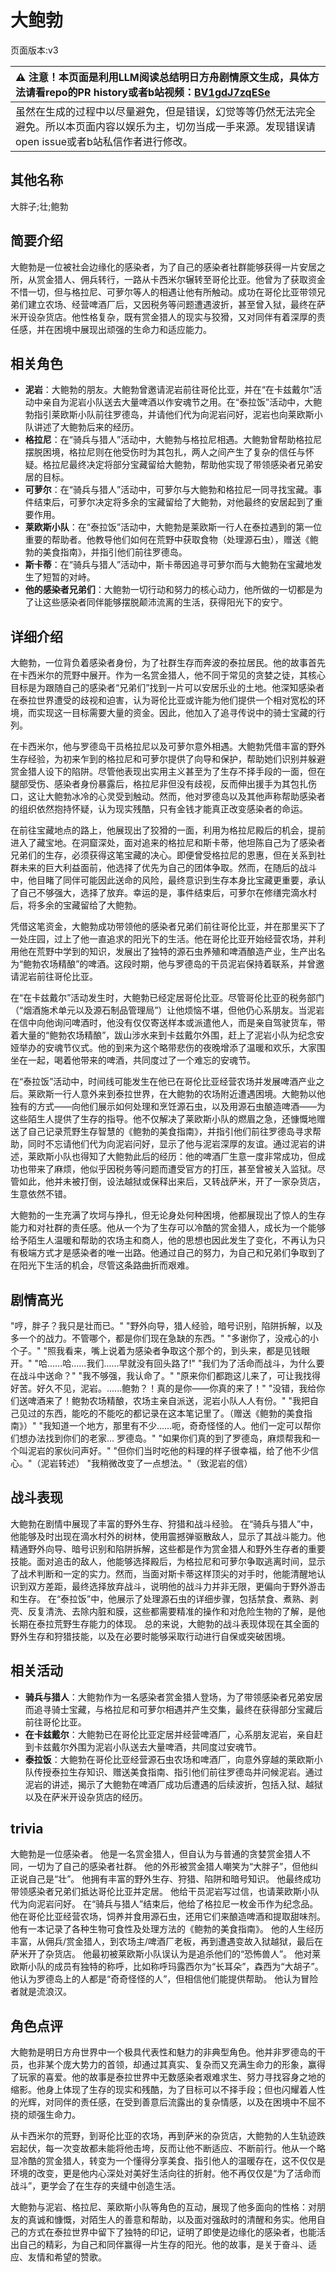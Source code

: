 # 大鲍勃
页面版本:v3
 

| :warning: 注意！本页面是利用LLM阅读总结明日方舟剧情原文生成，具体方法请看repo的PR history或者b站视频：[BV1gdJ7zqESe](https://www.bilibili.com/video/BV1gdJ7zqESe/)         |
|:----------------------------|
| 虽然在生成的过程中以尽量避免，但是错误，幻觉等等仍然无法完全避免。所以本页面内容以娱乐为主，切勿当成一手来源。发现错误请open issue或者b站私信作者进行修改。|



## 其他名称
大胖子;壮;鲍勃
## 简要介绍
大鲍勃是一位被社会边缘化的感染者，为了自己的感染者社群能够获得一片安居之所，从赏金猎人、佣兵转行，一路从卡西米尔辗转至哥伦比亚。他曾为了获取资金不惜一切，但与格拉尼、可萝尔等人的相遇让他有所触动。成功在哥伦比亚带领兄弟们建立农场、经营啤酒厂后，又因税务等问题遭遇波折，甚至曾入狱，最终在萨米开设杂货店。他性格复杂，既有赏金猎人的现实与狡猾，又对同伴有着深厚的责任感，并在困境中展现出顽强的生命力和适应能力。
## 相关角色
-   **泥岩**：大鲍勃的朋友。大鲍勃曾邀请泥岩前往哥伦比亚，并在“在卡兹戴尔”活动中亲自为泥岩小队送去大量啤酒以作安魂节之用。在“泰拉饭”活动中，大鲍勃指引莱欧斯小队前往罗德岛，并请他们代为向泥岩问好，泥岩也向莱欧斯小队讲述了大鲍勃后来的经历。
-   **格拉尼**：在“骑兵与猎人”活动中，大鲍勃与格拉尼相遇。大鲍勃曾帮助格拉尼摆脱困境，格拉尼则在他受伤时为其包扎，两人之间产生了复杂的信任与怀疑。格拉尼最终决定将部分宝藏留给大鲍勃，帮助他实现了带领感染者兄弟安居的目标。
-   **可萝尔**：在“骑兵与猎人”活动中，可萝尔与大鲍勃和格拉尼一同寻找宝藏。事件结束后，可萝尔决定将多余的宝藏留给了大鲍勃，对他最终的安居起到了重要作用。
-   **莱欧斯小队**：在“泰拉饭”活动中，大鲍勃是莱欧斯一行人在泰拉遇到的第一位重要的帮助者。他教导他们如何在荒野中获取食物（处理源石虫），赠送《鲍勃的美食指南》，并指引他们前往罗德岛。
-   **斯卡蒂**：在“骑兵与猎人”活动中，斯卡蒂因追寻可萝尔而与大鲍勃在宝藏地发生了短暂的对峙。
-   **他的感染者兄弟们**：大鲍勃一切行动和努力的核心动力，他所做的一切都是为了让这些感染者同伴能够摆脱颠沛流离的生活，获得阳光下的安宁。
## 详细介绍
大鲍勃，一位背负着感染者身份，为了社群生存而奔波的泰拉居民。他的故事首先在卡西米尔的荒野中展开。作为一名赏金猎人，他不同于常见的贪婪之徒，其核心目标是为跟随自己的感染者“兄弟们”找到一片可以安居乐业的土地。他深知感染者在泰拉世界遭受的歧视和迫害，认为哥伦比亚或许能为他们提供一个相对宽松的环境，而实现这一目标需要大量的资金。因此，他加入了追寻传说中的骑士宝藏的行列。

在卡西米尔，他与罗德岛干员格拉尼以及可萝尔意外相遇。大鲍勃凭借丰富的野外生存经验，为初来乍到的格拉尼和可萝尔提供了向导和保护，帮助她们识别并躲避赏金猎人设下的陷阱。尽管他表现出实用主义甚至为了生存不择手段的一面，但在腿部受伤、感染者身份暴露后，格拉尼非但没有歧视，反而伸出援手为其包扎伤口，这让大鲍勃冰冷的心灵受到触动。然而，他对罗德岛以及其他声称帮助感染者的组织依然抱持怀疑，认为现实残酷，只有金钱才能真正改变感染者的命运。

在前往宝藏地点的路上，他展现出了狡猾的一面，利用为格拉尼殿后的机会，提前进入了藏宝地。在洞窟深处，面对追来的格拉尼和斯卡蒂，他坦陈自己为了感染者兄弟们的生存，必须获得这笔宝藏的决心。即便曾受格拉尼的恩惠，但在关系到社群未来的巨大利益面前，他选择了优先为自己的团体争取。然而，在随后的战斗中，他目睹了同伴可能因此送命的风险，最终意识到生存本身比宝藏更重要，承认了自己不够强大，选择了放弃。幸运的是，事件结束后，可萝尔在修缮完滴水村后，将多余的宝藏留给了大鲍勃。

凭借这笔资金，大鲍勃成功带领他的感染者兄弟们前往哥伦比亚，并在那里买下了一处庄园，过上了他一直追求的阳光下的生活。他在哥伦比亚开始经营农场，并利用他在荒野中学到的知识，发展出了独特的源石虫养殖和啤酒酿造产业，生产出名为“鲍勃农场精酿”的啤酒。这段时期，他与罗德岛的干员泥岩保持着联系，并曾邀请泥岩前往哥伦比亚。

在“在卡兹戴尔”活动发生时，大鲍勃已经定居哥伦比亚。尽管哥伦比亚的税务部门（“烟酒施术单元以及源石制品管理局”）让他烦恼不堪，但他仍心系朋友。当泥岩在信中向他询问啤酒时，他没有仅仅寄送样本或派遣他人，而是亲自驾驶货车，带着大量的“鲍勃农场精酿”，跋山涉水来到卡兹戴尔外围，赶上了泥岩小队为纪念安娅举办的安魂节仪式。他的到来为这个略带悲伤的夜晚增添了温暖和欢乐，大家围坐在一起，喝着他带来的啤酒，共同度过了一个难忘的安魂节。

在“泰拉饭”活动中，时间线可能发生在他已在哥伦比亚经营农场并发展啤酒产业之后。莱欧斯一行人意外来到泰拉世界，在大鲍勃的农场附近遭遇困境。大鲍勃以他独有的方式——向他们展示如何处理和烹饪源石虫，以及用源石虫酿造啤酒——为这些陌生人提供了生存的指导。他不仅解决了莱欧斯小队的燃眉之急，还慷慨地赠送了自己记录荒野生存智慧的《鲍勃的美食指南》，并指引他们前往罗德岛寻求帮助，同时不忘请他们代为向泥岩问好，显示了他与泥岩深厚的友谊。通过泥岩的讲述，莱欧斯小队也得知了大鲍勃此后的经历：他的啤酒厂生意一度非常成功，但成功也带来了麻烦，他似乎因税务等问题而遭受官方的打压，甚至曾被关入监狱。尽管如此，他并未被打倒，设法越狱或保释出来后，又转战萨米，开了一家杂货店，生意依然不错。

大鲍勃的一生充满了坎坷与挣扎，但无论身处何种困境，他都展现出了惊人的生存能力和对社群的责任感。他从一个为了生存可以冷酷的赏金猎人，成长为一个能够给予陌生人温暖和帮助的农场主和商人，他的思想也因此发生了变化，不再认为只有极端方式才是感染者的唯一出路。他通过自己的努力，为自己和兄弟们争取到了在阳光下生活的机会，尽管这条路曲折而艰难。
## 剧情高光
"哼，胖子？我只是壮而已。"
"野外向导，猎人经验，暗号识别，陷阱拆解，以及多一个的战力。不管哪个，都是你们现在急缺的东西。"
"多谢你了，没戒心的小个子。"
"照我看来，嘴上说着为感染者争取这个那个的，到头来，都是见钱眼开。"
"哈......哈......我们......早就没有回头路了!"
"我们为了活命而战斗，为什么要在战斗中送命？"
"我不够强，我认命了。"
"原来你们都跑这儿来了，可让我找得好苦。好久不见，泥岩。......鲍勃？！真的是你——你真的来了！"
"没错，我给你们送啤酒来了！鲍勃农场精酿，农场主亲自派送，泥岩小队人人有份。"
"我把自己见过的东西，能吃的不能吃的都记录在这本笔记里了。（赠送《鲍勃的美食指南》）"
"我知道一个地方，那里有不少......呃，奇奇怪怪的人。他们一定可以帮你们想办法找到你们的老家... 罗德岛。"
"如果你们真的到了罗德岛，麻烦帮我和一个叫泥岩的家伙问声好。"
"但你们当时吃他的料理的样子很幸福，给了他不少信心。"（泥岩转述）
"我稍微改变了一点想法。"（致泥岩的信）
## 战斗表现
大鲍勃在剧情中展现了丰富的野外生存、狩猎和战斗经验。
在“骑兵与猎人”中，他能够及时出现在滴水村外的树林，使用震撼弹驱散敌人，显示了其战斗能力。他精通野外向导、暗号识别和陷阱拆解，这些都是作为赏金猎人和野外生存者的重要技能。面对追击的敌人，他能够选择殿后，为格拉尼和可萝尔争取逃离时间，显示了战术判断和一定的实力。然而，当面对斯卡蒂这样顶尖的对手时，他能清醒地认识到双方差距，最终选择放弃战斗，说明他的战斗力并非无限，更偏向于野外游击和生存。
在“泰拉饭”中，他展示了处理源石虫的详细步骤，包括禁食、煮熟、剥壳、反复清洗、去除内脏和膜，这些都需要精准的操作和对危险生物的了解，是他长期在泰拉荒野生存能力的体现。
总的来说，大鲍勃的战斗表现体现在其全面的野外生存和狩猎技能，以及在必要时能够采取行动进行自保或突破困境。
## 相关活动
-   **骑兵与猎人**：大鲍勃作为一名感染者赏金猎人登场，为了带领感染者兄弟安居而追寻骑士宝藏，与格拉尼和可萝尔相遇并产生交集，最终在获得部分宝藏后前往哥伦比亚。
-   **在卡兹戴尔**：大鲍勃已在哥伦比亚定居并经营啤酒厂，心系朋友泥岩，亲自赶到卡兹戴尔外围为泥岩小队送去大量啤酒，共同度过安魂节。
-   **泰拉饭**：大鲍勃在哥伦比亚经营源石虫农场和啤酒厂，向意外穿越的莱欧斯小队传授泰拉生存知识、赠送美食指南、指引他们前往罗德岛并问候泥岩。通过泥岩的讲述，揭示了大鲍勃在啤酒厂成功后遭遇的后续波折，包括入狱、越狱以及在萨米开设杂货店的经历。
## trivia
大鲍勃是一位感染者。
他是一名赏金猎人，但自认为与普通的贪婪赏金猎人不同，一切为了自己的感染者社群。
他的外形被赏金猎人嘲笑为“大胖子”，但他纠正说自己是“壮”。
他拥有丰富的野外生存、狩猎、陷阱和暗号知识。
他最终成功带领感染者兄弟们抵达哥伦比亚并定居。
他给干员泥岩写过信，也请莱欧斯小队代为向泥岩问好。
在“骑兵与猎人”结束后，他给了格拉尼一枚金币作为纪念品。
他在哥伦比亚经营农场，饲养并食用源石虫，还用它们来酿造啤酒和提取甜味剂。
他有一本记录了各种生物可食性及处理方法的《鲍勃的美食指南》。
他的人生经历丰富，从佣兵/赏金猎人，到农场主/啤酒厂老板，再到遭遇变故入狱越狱，最后在萨米开了杂货店。
他最初被莱欧斯小队误认为是追杀他们的“恐怖兽人”。
他对莱欧斯小队的成员有独特的称呼，比如称呼玛露西尔为“长耳朵”，森西为“大胡子”。
他认为罗德岛上的人都是“奇奇怪怪的人”，但相信他们能提供帮助。
他认为冒险者就是流浪汉。
## 角色点评
大鲍勃是明日方舟世界中一个极具代表性和魅力的非典型角色。他并非罗德岛的干员，也非某个庞大势力的首领，却通过其真实、复杂而又充满生命力的形象，赢得了玩家的喜爱。他的故事是泰拉世界中无数感染者艰难求生、努力寻找容身之地的缩影。他身上体现了生存的现实和残酷，为了目标可以不择手段；但也闪耀着人性的光辉，对同伴的责任感，在受到善意后流露出的复杂情感，以及在困境中不屈不挠的顽强生命力。

从卡西米尔的荒野，到哥伦比亚的农场，再到萨米的杂货店，大鲍勃的人生轨迹跌宕起伏，每一次变故都未能将他击垮，反而让他不断适应、不断前行。他从一个略显冷酷的赏金猎人，转变为一个懂得分享美食、指引他人的温暖存在，这不仅仅是环境的改变，更是他内心深处对美好生活向往的折射。他不再仅仅是“为了活命而战斗”，更学会了在生存的夹缝中创造生活。

大鲍勃与泥岩、格拉尼、莱欧斯小队等角色的互动，展现了他多面向的性格：对朋友的真诚和慷慨，对陌生人的善意和帮助，以及面对强敌时的清醒和务实。他用自己的方式在泰拉世界中留下了独特的印记，证明了即使是边缘化的感染者，也能活出自己的精彩，为自己和同伴赢得一片生存的阳光。他的故事，是关于奋斗、适应、友情和希望的赞歌。